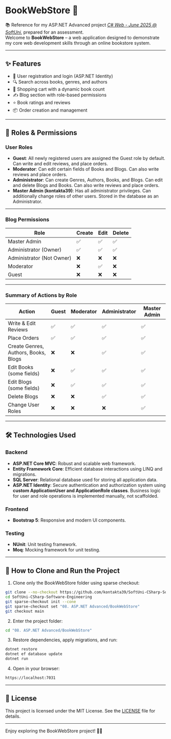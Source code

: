 # BookWebStore 📖
📚 Reference for my ASP.NET Advanced project [*C# Web - June 2025 @ SoftUni*](https://softuni.bg/trainings/4954/asp-net-advanced-june-2025), prepared for an assessment.  
Welcome to **BookWebStore** – a web application designed to demonstrate my core web development skills through an online bookstore system.

---

## ✨ Features
- 🔐 User registration and login (ASP.NET Identity)
- 🔍 Search across books, genres, and authors
- 🛒 Shopping cart with a dynamic book count
- ✍️ Blog section with role-based permissions
- ⭐ Book ratings and reviews
- 📦 Order creation and management

---

## 👥 Roles & Permissions

### User Roles
- **Guest**: All newly registered users are assigned the Guest role by default. Can write and edit reviews, and place orders.  
- **Moderator**: Can edit certain fields of Books and Blogs. Can also write reviews and place orders.  
- **Administrator**: Can create Genres, Authors, Books, and Blogs. Can edit and delete Blogs and Books. Can also write reviews and place orders.  
- **Master Admin (kontakta39)**: Has all administrator privileges. Can additionally change roles of other users. Stored in the database as an Administrator.  

---

### Blog Permissions

| Role                  | Create | Edit | Delete |
|-----------------------|--------|------|--------|
| Master Admin          | ✅      | ✅    | ✅      |
| Administrator (Owner) | ✅      | ✅    | ✅      |
| Administrator (Not Owner) | ❌      | ❌    | ❌      |
| Moderator             | ❌      | ✅    | ❌      |
| Guest                 | ❌      | ❌    | ❌      |

---

### Summary of Actions by Role

| Action                                  | Guest | Moderator | Administrator | Master Admin |
|----------------------------------------|-------|-----------|---------------|--------------|
| Write & Edit Reviews                    | ✅    | ✅        | ✅            | ✅           |
| Place Orders                            | ✅    | ✅        | ✅            | ✅           |
| Create Genres, Authors, Books, Blogs   | ❌    | ❌        | ✅            | ✅           |
| Edit Books (some fields)                | ❌    | ✅        | ✅            | ✅           |
| Edit Blogs (some fields)                | ❌    | ✅        | ✅            | ✅           |
| Delete Blogs                            | ❌    | ❌        | ✅            | ✅           |
| Change User Roles                        | ❌    | ❌        | ❌            | ✅           |

---

## 🛠️ Technologies Used

### Backend
- **ASP.NET Core MVC**: Robust and scalable web framework.  
- **Entity Framework Core**: Efficient database interactions using LINQ and migrations.  
- **SQL Server**: Relational database used for storing all application data.  
- **ASP.NET Identity**: Secure authentication and authorization system using **custom ApplicationUser and ApplicationRole classes**. Business logic for user and role operations is implemented manually, not scaffolded.  

### Frontend
- **Bootstrap 5**: Responsive and modern UI components.

### Testing
- **NUnit**: Unit testing framework.  
- **Moq**: Mocking framework for unit testing.

---

## 🚀 How to Clone and Run the Project

1. Clone only the BookWebStore folder using sparse checkout:
```bash
git clone --no-checkout https://github.com/kontakta39/SoftUni-CSharp-Software-Engineering.git
cd SoftUni-CSharp-Software-Engineering
git sparse-checkout init --cone
git sparse-checkout set "08. ASP.NET Advanced/BookWebStore"
git checkout main
```

2. Enter the project folder:
```bash
cd "08. ASP.NET Advanced/BookWebStore"
```

3. Restore dependencies, apply migrations, and run:
```bash
dotnet restore
dotnet ef database update
dotnet run
```

4. Open in your browser:
```bash
https://localhost:7031
```

---

## 📜 License

This project is licensed under the MIT License. See the [LICENSE](LICENSE) file for details.

---

Enjoy exploring the BookWebStore project! 📖🛒

